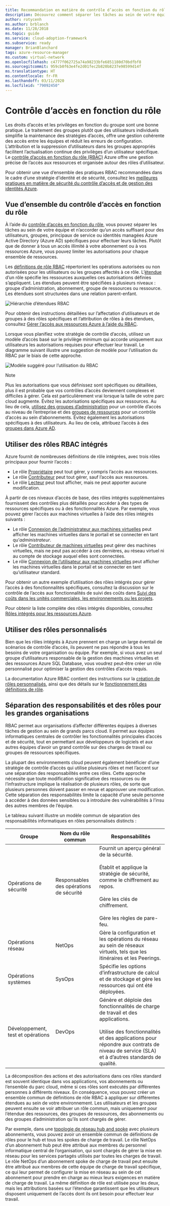 ```yaml
---
title: Recommandation en matière de contrôle d’accès en fonction du rôle
description: Découvrez comment séparer les tâches au sein de votre équipe et comment octroyer un contrôle d’accès en fonction du rôle pour que les utilisateurs et les groupes puissent effectuer leurs tâches.
author: rotycenh
ms.author: brblanch
ms.date: 11/28/2018
ms.topic: guide
ms.service: cloud-adoption-framework
ms.subservice: ready
manager: BrianBlanchard
tags: azure-resource-manager
ms.custom: virtual-network
ms.openlocfilehash: c4777f062725a74a98233bfe6851180d70bdfbf8
ms.sourcegitcommit: 959cb0f63e4fe2d01fec2b820b8237e98599d14f
ms.translationtype: HT
ms.contentlocale: fr-FR
ms.lasthandoff: 03/11/2020
ms.locfileid: "79092450"
---
```

# <a name="role-based-access-control"></a>Contrôle d’accès en fonction du rôle

Les droits d’accès et les privilèges en fonction du groupe sont une bonne pratique. Le traitement des groupes plutôt que des utilisateurs individuels simplifie la maintenance des stratégies d’accès, offre une gestion cohérente des accès entre les équipes et réduit les erreurs de configuration. L’attribution et la suppression d’utilisateurs dans les groupes appropriés facilitent l’actualisation continue des privilèges d’un utilisateur spécifique. Le [contrôle d’accès en fonction du rôle (RBAC)](https://docs.microsoft.com/azure/role-based-access-control/overview) Azure offre une gestion précise de l’accès aux ressources et organisée autour des rôles d’utilisateur.

Pour obtenir une vue d’ensemble des pratiques RBAC recommandées dans le cadre d’une stratégie d’identité et de sécurité, consultez les [meilleures pratiques en matière de sécurité du contrôle d’accès et de gestion des identités Azure](https://docs.microsoft.com/azure/security/azure-security-identity-management-best-practices#use-role-based-access-control).

## <a name="overview-of-role-based-access-control"></a>Vue d’ensemble du contrôle d’accès en fonction du rôle

À l’aide du [contrôle d’accès en fonction du rôle](https://docs.microsoft.com/azure/role-based-access-control/overview), vous pouvez séparer les tâches au sein de votre équipe et n’accorder qu’un accès suffisant pour des utilisateurs, groupes, principaux de service ou identités managées Azure Active Directory (Azure AD) spécifiques pour effectuer leurs tâches. Plutôt que de donner à tous un accès illimité à votre abonnement ou à vos ressources Azure, vous pouvez limiter les autorisations pour chaque ensemble de ressources.

Les [définitions de rôle RBAC](https://docs.microsoft.com/azure/role-based-access-control/role-definitions) répertorient les opérations autorisées ou non autorisées pour les utilisateurs ou les groupes affectés à ce rôle. L’[étendue](https://docs.microsoft.com/azure/role-based-access-control/overview#scope) d’un rôle spécifie les ressources auxquelles ces autorisations définies s’appliquent. Les étendues peuvent être spécifiées à plusieurs niveaux : groupe d’administration, abonnement, groupe de ressources ou ressource. Les étendues sont structurées dans une relation parent-enfant.

![Hiérarchie d’étendues RBAC](../../_images/azure-best-practices/rbac-scope.png)

Pour obtenir des instructions détaillées sur l’affectation d’utilisateurs et de groupes à des rôles spécifiques et l’attribution de rôles à des étendues, consultez [Gérer l’accès aux ressources Azure à l’aide du RBAC](https://docs.microsoft.com/azure/role-based-access-control/role-assignments-portal).

Lorsque vous planifiez votre stratégie de contrôle d’accès, utilisez un modèle d’accès basé sur le privilège minimum qui accorde uniquement aux utilisateurs les autorisations requises pour effectuer leur travail. Le diagramme suivant illustre une suggestion de modèle pour l’utilisation du RBAC par le biais de cette approche.

![Modèle suggéré pour l’utilisation du RBAC](../../_images/azure-best-practices/rbac-least-privilege.png)

> [!NOTE]
> Plus les autorisations que vous définissez sont spécifiques ou détaillées, plus il est probable que vos contrôles d’accès deviennent complexes et difficiles à gérer. Cela est particulièrement vrai lorsque la taille de votre parc cloud augmente. Évitez les autorisations spécifiques aux ressources. Au lieu de cela, [utilisez des groupes d’administration](https://docs.microsoft.com/azure/governance/management-groups) pour un contrôle d’accès au niveau de l’entreprise et des [groupes de ressources](https://docs.microsoft.com/azure/azure-resource-manager/resource-group-overview#resource-groups) pour un contrôle d’accès au sein d’abonnements. Évitez également les autorisations spécifiques à des utilisateurs. Au lieu de cela, attribuez l’accès à des [groupes dans Azure AD](https://docs.microsoft.com/azure/active-directory/fundamentals/active-directory-manage-groups).

## <a name="use-built-in-rbac-roles"></a>Utiliser des rôles RBAC intégrés

Azure fournit de nombreuses définitions de rôle intégrées, avec trois rôles principaux pour fournir l’accès :

- Le rôle [Propriétaire](https://docs.microsoft.com/azure/role-based-access-control/built-in-roles#owner) peut tout gérer, y compris l’accès aux ressources.
- Le rôle [Contributeur](https://docs.microsoft.com/azure/role-based-access-control/built-in-roles#contributor) peut tout gérer, sauf l’accès aux ressources.
- Le rôle [Lecteur](https://docs.microsoft.com/azure/role-based-access-control/built-in-roles#reader) peut tout afficher, mais ne peut apporter aucune modification.

À partir de ces niveaux d’accès de base, des rôles intégrés supplémentaires fournissent des contrôles plus détaillés pour accéder à des types de ressources spécifiques ou à des fonctionnalités Azure. Par exemple, vous pouvez gérer l’accès aux machines virtuelles à l’aide des rôles intégrés suivants :

- Le rôle [Connexion de l’administrateur aux machines virtuelles](https://docs.microsoft.com/azure/role-based-access-control/built-in-roles#virtual-machine-administrator-login) peut afficher les machines virtuelles dans le portail et se connecter en tant qu’_administrateur_.
- Le rôle [Contributeur de machines virtuelles](https://docs.microsoft.com/azure/role-based-access-control/built-in-roles#virtual-machine-contributor) peut gérer des machines virtuelles, mais ne peut pas accéder à ces dernières, au réseau virtuel ni au compte de stockage auquel elles sont connectées.
- Le rôle [Connexion de l’utilisateur aux machines virtuelles](https://docs.microsoft.com/azure/role-based-access-control/built-in-roles#virtual-machine-user-login) peut afficher les machines virtuelles dans le portail et se connecter en tant qu’utilisateur standard.

Pour obtenir un autre exemple d’utilisation des rôles intégrés pour gérer l’accès à des fonctionnalités spécifiques, consultez la discussion sur le contrôle de l’accès aux fonctionnalités de suivi des coûts dans [Suivi des coûts dans les unités commerciales, les environnements ou les projets](../azure-best-practices/track-costs.md#provide-the-right-level-of-cost-access).

Pour obtenir la liste complète des rôles intégrés disponibles, consultez [Rôles intégrés pour les ressources Azure](https://docs.microsoft.com/azure/role-based-access-control/built-in-roles).

## <a name="use-custom-roles"></a>Utiliser des rôles personnalisés

Bien que les rôles intégrés à Azure prennent en charge un large éventail de scénarios de contrôle d’accès, ils peuvent ne pas répondre à tous les besoins de votre organisation ou équipe. Par exemple, si vous avez un seul groupe d’utilisateurs responsable de la gestion des machines virtuelles et des ressources Azure SQL Database, vous voudrez peut-être créer un rôle personnalisé pour optimiser la gestion des contrôles d’accès requis.

La documentation Azure RBAC contient des instructions sur la [création de rôles personnalisés](https://docs.microsoft.com/azure/role-based-access-control/custom-roles), ainsi que des détails sur le [fonctionnement des définitions de rôle](https://docs.microsoft.com/azure/role-based-access-control/role-definitions).

## <a name="separation-of-responsibilities-and-roles-for-large-organizations"></a>Séparation des responsabilités et des rôles pour les grandes organisations

RBAC permet aux organisations d’affecter différentes équipes à diverses tâches de gestion au sein de grands parcs cloud. Il permet aux équipes informatiques centrales de contrôler les fonctionnalités principales d’accès et de sécurité, tout en permettant aux développeurs de logiciels et aux autres équipes d’avoir un grand contrôle sur des charges de travail ou groupes de ressources spécifiques.

La plupart des environnements cloud peuvent également bénéficier d’une stratégie de contrôle d’accès qui utilise plusieurs rôles et met l’accent sur une séparation des responsabilités entre ces rôles. Cette approche nécessite que toute modification significative des ressources ou de l’infrastructure implique la réalisation de plusieurs rôles, de sorte que plusieurs personnes doivent passer en revue et approuver une modification. Cette séparation des responsabilités limite la capacité d’une seule personne à accéder à des données sensibles ou à introduire des vulnérabilités à l’insu des autres membres de l’équipe.

Le tableau suivant illustre un modèle commun de séparation des responsabilités informatiques en rôles personnalisés distincts :

<!-- markdownlint-disable MD033 -->

| Groupe | Nom du rôle commun | Responsabilités |
| --- | --- | --- |
| Opérations de sécurité | Responsables des opérations de sécurité | Fournit un aperçu général de la sécurité.<br/><br/> Établit et applique la stratégie de sécurité, comme le chiffrement au repos.<br/><br/> Gère les clés de chiffrement.<br/><br/> Gère les règles de pare-feu. |
| Opérations réseau | NetOps | Gère la configuration et les opérations du réseau au sein de réseaux virtuels, tels que les itinéraires et les Peerings. |
| Opérations systèmes | SysOps | Spécifie les options d’infrastructure de calcul et de stockage et gère les ressources qui ont été déployées. |
| Développement, test et opérations | DevOps | Génère et déploie des fonctionnalités de charge de travail et des applications.<br/><br/> Utilise des fonctionnalités et des applications pour répondre aux contrats de niveau de service (SLA) et à d’autres standards de qualité. |

<!-- markdownlint-enable MD033 -->

La décomposition des actions et des autorisations dans ces rôles standard est souvent identique dans vos applications, vos abonnements ou l’ensemble du parc cloud, même si ces rôles sont exécutés par différentes personnes à différents niveaux. En conséquence, vous pouvez créer un ensemble commun de définitions de rôle RBAC à appliquer sur différentes étendues au sein de votre environnement. Les utilisateurs et les groupes peuvent ensuite se voir attribuer un rôle commun, mais uniquement pour l’étendue des ressources, des groupes de ressources, des abonnements ou des groupes d’administration qu’ils sont chargés de gérer.

Par exemple, dans une [topologie de réseau hub and spoke](../azure-best-practices/hub-spoke-network-topology.md) avec plusieurs abonnements, vous pouvez avoir un ensemble commun de définitions de rôles pour le hub et tous les spokes de charge de travail. Le rôle NetOps d’un abonnement hub peut être attribué aux membres du personnel informatique central de l’organisation, qui sont chargés de gérer la mise en réseau pour les services partagés utilisés par toutes les charges de travail. Le rôle NetOps d’un abonnement spoke de charge de travail peut ensuite être attribué aux membres de cette équipe de charge de travail spécifique, ce qui leur permet de configurer la mise en réseau au sein de cet abonnement pour prendre en charge au mieux leurs exigences en matière de charge de travail. La même définition de rôle est utilisée pour les deux, mais les attributions basées sur l’étendue garantissent que les utilisateurs disposent uniquement de l’accès dont ils ont besoin pour effectuer leur travail.
